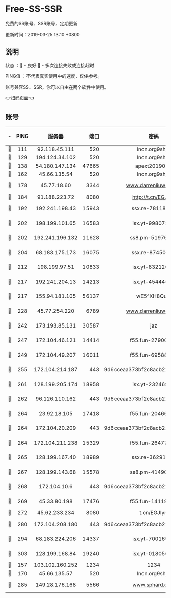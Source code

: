 # Free-SS-SSR

免费的SS账号、SSR账号，定期更新

更新时间：2019-03-25 13:10 +0800

## 说明

状态     ：🙂 - 良好 🙁 - 多次连接失败或连接超时

PING值   ：不代表真实使用中的速度，仅供参考。

账号兼容SS、SSR，你可以自由在两个软件中使用。

👉[扫码页面](https://liesauer.github.io/Free-SS-SSR/)👈

## 账号

|-|PING|服务器|端口|密码|加密方式|区域|
|:----:|:----:|:-----:|-----:|:----:|:----:|:----:|
|🙂|111|92.118.45.111|520|lncn.org9shj2|rc4|GR|
|🙂|129|194.124.34.102|520|lncn.org9shj2|rc4|JP|
|🙂|138|54.180.147.134|47665|apext2019001|chacha20|KR|
|🙂|162|45.66.135.54|520|lncn.org9shj2|rc4|US|
|🙂|178|45.77.18.60|3344|www.darrenliuwei.com|aes-256-cfb|JP|
|🙂|184|91.188.223.72|8080|http://t.cn/EGJIyrl|rc4-md5|RU|
|🙂|192|192.241.198.43|15943|ssx.re-78118439|aes-256-cfb|US|
|🙂|202|198.199.101.65|16583|isx.yt-99807237|aes-256-cfb|US|
|🙂|202|192.241.196.132|11628|ss8.pm-51976086|aes-256-cfb|US|
|🙂|204|68.183.175.173|16075|ssx.re-87450800|aes-256-cfb|US|
|🙂|212|198.199.97.51|10833|isx.yt-83212051|aes-256-cfb|US|
|🙂|217|192.241.204.13|14213|isx.yt-45444530|aes-256-cfb|US|
|🙂|217|155.94.181.105|56137|wE5^XH8Quw|aes-256-cfb|US|
|🙂|228|45.77.254.220|6789|www.darrenliuwei.com|aes-256-cfb|SG|
|🙂|242|173.193.85.131|30587|jaz|aes-256-cfb|US|
|🙂|247|172.104.46.121|14414|f55.fun-27900052|aes-256-cfb|SG|
|🙂|249|172.104.49.207|16011|f55.fun-69588611|aes-256-cfb|SG|
|🙂|255|172.104.214.187|443|9d6cceaa373bf2c8acb22e60b6a58be6|aes-256-cfb|US|
|🙂|261|128.199.205.174|18958|isx.yt-23246938|aes-256-cfb|SG|
|🙂|262|96.126.110.162|443|9d6cceaa373bf2c8acb22e60b6a58be6|aes-256-cfb|US|
|🙂|264|23.92.18.105|17418|f55.fun-20466360|aes-256-cfb|US|
|🙂|264|172.104.20.209|443|9d6cceaa373bf2c8acb22e60b6a58be6|aes-256-cfb|US|
|🙂|264|172.104.211.238|15329|f55.fun-26477830|aes-256-cfb|US|
|🙂|265|128.199.167.40|18989|ssx.re-36291667|aes-256-cfb|SG|
|🙂|267|128.199.143.68|15578|ss8.pm-41490223|aes-256-cfb|SG|
|🙂|268|172.104.10.6|443|9d6cceaa373bf2c8acb22e60b6a58be6|aes-256-cfb|US|
|🙂|269|45.33.80.198|17476|f55.fun-14119354|aes-256-cfb|US|
|🙂|272|45.62.233.234|8080|t.cn/EGJIyrl|rc4-md5|CA|
|🙂|280|172.104.208.180|443|9d6cceaa373bf2c8acb22e60b6a58be6|aes-256-cfb|US|
|🙂|294|68.183.224.206|14337|isx.yt-70016969|aes-256-cfb|SG|
|🙂|303|128.199.168.84|19240|isx.yt-01805648|aes-256-cfb|SG|
|🙂|157|103.102.160.252|1234|1234|rc4-md5|JP|
|🙂|170|45.66.135.57|520|lncn.org9shj2|rc4|US|
|🙂|285|149.28.176.168|5566|www.sphard.com|aes-256-cfb|AU|
